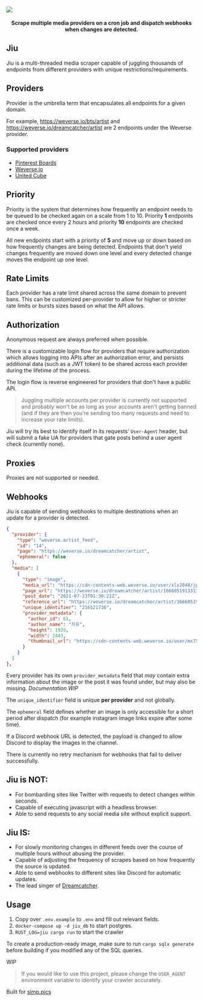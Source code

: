 <h1>
  <img src="https://i.imgur.com/qVp1N9y.png">
</h1>

<p align="center">
  <b>Scrape multiple media providers on a cron job and dispatch webhooks when changes are detected.</b>
</p>

## Jiu

Jiu is a multi-threaded media scraper capable of juggling thousands of endpoints from different providers with unique
restrictions/requirements.

## Providers

Provider is the umbrella term that encapsulates all endpoints for a given domain.

For example, https://weverse.io/bts/artist and https://weverse.io/dreamcatcher/artist are 2 endpoints under the Weverse
provider.

### Supported providers

* [Pinterest Boards](https://www.pinterest.com/janairaoliveira314/handong)
* [Weverse.io](https://weverse.io/dreamcatcher/feed)
* [United Cube](https://www.united-cube.com/)

## Priority

Priority is the system that determines how frequently an endpoint needs to be queued to be checked again on a scale from
1 to 10. Priority **1** endpoints are checked once every 2 hours and priority **10** endpoints are checked once a week.

All new endpoints start with a priority of **5** and move up or down based on how frequently changes are being detected.
Endpoints that don't yield changes frequently are moved down one level and every detected change moves the endpoint up
one level.

## Rate Limits

Each provider has a rate limit shared across the same domain to prevent bans. This can be customized per-provider to
allow for higher or stricter rate limits or bursts sizes based on what the API allows.

## Authorization

Anonymous request are always preferred when possible.

There is a customizable login flow for providers that require authorization which allows logging into APIs after an
authorization error, and persists additional data (such as a JWT token) to be shared across each provider during the
lifetime of the process.

The login flow is reverse engineered for providers that don't have a public API.

> Juggling multiple accounts per provider is currently not supported and probably won't be as long as your accounts aren't getting banned (and if they are then you're sending too many requests and need to increase your rate limits).

Jiu will try its best to identify itself in its requests' `User-Agent` header, but will submit a fake UA for providers
that gate posts behind a user agent check (currently none).

## Proxies

Proxies are not supported or needed.

## Webhooks

Jiu is capable of sending webhooks to multiple destinations when an update for a provider is detected.

```json
{
  "provider": {
    "type": "weverse.artist_feed",
    "id": "14",
    "page": "https://weverse.io/dreamcatcher/artist",
    "ephemeral": false
  },
  "media": [
    {
      "type": "image",
      "media_url": "https://cdn-contents-web.weverse.io/user/xlx2048/jpg/8a0561f034564758b77551745d7d62c6349.jpg",
      "page_url": "https://weverse.io/dreamcatcher/artist/1666051913313967?photoId=216521736",
      "post_date": "2021-07-23T01:30:21Z",
      "reference_url": "https://weverse.io/dreamcatcher/artist/1666051913313967?photoId=216521736",
      "unique_identifier": "216521736",
      "provider_metadata": {
        "author_id": 61,
        "author_name": "지유",
        "height": 1920,
        "width": 2443,
        "thumbnail_url": "https://cdn-contents-web.weverse.io/user/mx750/jpg/8a0561f034564758b77551745d7d62c6349.jpg"
      }
    }
  ]
},
```

Every provider has its own `provider_metadata` field that _may_ contain extra information about the image or the post it
was found under, but may also be missing. _Documentation WIP_

The `unique_identifier` field is unique **per provider** and not globally.

The `ephemeral` field defines whether an image is only accessible for a short period after dispatch (for example instagram image links expire after some time).

If a Discord webhook URL is detected, the payload is changed to allow Discord to display the images in the channel.

There is currently no retry mechanism for webhooks that fail to deliver successfully.

## Jiu is **NOT**:

* For bombarding sites like Twitter with requests to detect changes within seconds.
* Capable of executing javascript with a headless browser.
* Able to send requests to any social media site without explicit support.

## Jiu **IS**:

* For slowly monitoring changes in different feeds over the course of multiple hours without abusing the provider.
* Capable of adjusting the frequency of scrapes based on how frequently the source is updated.
* Able to send webhooks to different sites like Discord for automatic updates.
* The lead singer of [Dreamcatcher](https://www.youtube.com/watch?v=1QD0FeZyDtQ).

## Usage

1. Copy over `.env.example` to `.env` and fill out relevant fields.
2. `docker-compose up -d jiu_db` to start postgres.
3. `RUST_LOG=jiu cargo run` to start the crawler

To create a production-ready image, make sure to run `cargo sqlx generate` before building if you modified any of the
SQL queries.

WIP

> If you would like to use this project, please change the `USER_AGENT` environment variable to identify your crawler accurately.

Built for [simp.pics](https://github.com/xetera/simp.pics)
